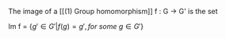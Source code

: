 The image of a [[(1) Group homomorphism]] f : G -> G' is the set

Im f = {$g' \in G' | f(g) = g', for \ some \ g \in G'$}
